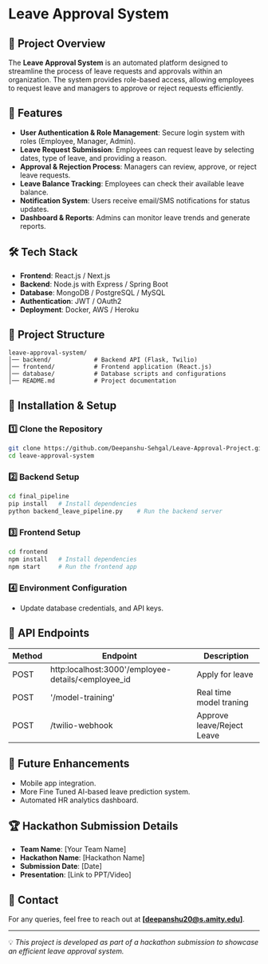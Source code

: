 # Leave Approval System

## 🚀 Project Overview
The **Leave Approval System** is an automated platform designed to streamline the process of leave requests and approvals within an organization. The system provides role-based access, allowing employees to request leave and managers to approve or reject requests efficiently.

## 📌 Features
- **User Authentication & Role Management**: Secure login system with roles (Employee, Manager, Admin).
- **Leave Request Submission**: Employees can request leave by selecting dates, type of leave, and providing a reason.
- **Approval & Rejection Process**: Managers can review, approve, or reject leave requests.
- **Leave Balance Tracking**: Employees can check their available leave balance.
- **Notification System**: Users receive email/SMS notifications for status updates.
- **Dashboard & Reports**: Admins can monitor leave trends and generate reports.

## 🛠️ Tech Stack
- **Frontend**: React.js / Next.js
- **Backend**: Node.js with Express / Spring Boot
- **Database**: MongoDB / PostgreSQL / MySQL
- **Authentication**: JWT / OAuth2
- **Deployment**: Docker, AWS / Heroku

## 📂 Project Structure
```
leave-approval-system/
│── backend/            # Backend API (Flask, Twilio)
│── frontend/           # Frontend application (React.js)
│── database/           # Database scripts and configurations
│── README.md           # Project documentation
```

## 🔧 Installation & Setup
### 1️⃣ Clone the Repository
```sh
git clone https://github.com/Deepanshu-Sehgal/Leave-Approval-Project.git
cd leave-approval-system
```

### 2️⃣ Backend Setup
```sh
cd final_pipeline
pip install   # Install dependencies 
python backend_leave_pipeline.py    # Run the backend server
```

### 3️⃣ Frontend Setup
```sh
cd frontend
npm install   # Install dependencies
npm start     # Run the frontend app
```

### 4️⃣ Environment Configuration
- Update database credentials, and API keys.


## 📜 API Endpoints
| Method | Endpoint                                           | Description               |
|--------|----------------------------------------------------|---------------------------|
| POST   | http:localhost:3000'/employee-details/<employee_id | Apply for leave           |
| POST   | '/model-training'                                  | Real time model traning   |
| POST   | /twilio-webhook                                    | Approve leave/Reject Leave|


## 🚀 Future Enhancements
- Mobile app integration.
- More Fine Tuned AI-based leave prediction system.
- Automated HR analytics dashboard.

## 🏆 Hackathon Submission Details
- **Team Name**: [Your Team Name]
- **Hackathon Name**: [Hackathon Name]
- **Submission Date**: [Date]
- **Presentation**: [Link to PPT/Video]

## 📩 Contact
For any queries, feel free to reach out at **[deepanshu20@s.amity.edu]**.

---
💡 *This project is developed as part of a hackathon submission to showcase an efficient leave approval system.*

